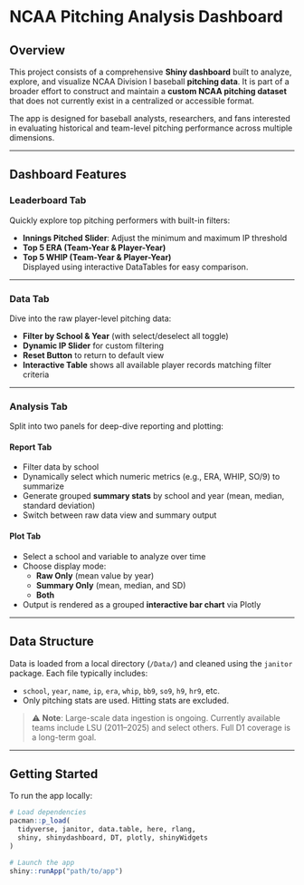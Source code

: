 # NCAA Pitching Analysis Dashboard

## Overview

This project consists of a comprehensive **Shiny dashboard** built to analyze, explore, and visualize NCAA Division I baseball **pitching data**. It is part of a broader effort to construct and maintain a **custom NCAA pitching dataset** that does not currently exist in a centralized or accessible format.

The app is designed for baseball analysts, researchers, and fans interested in evaluating historical and team-level pitching performance across multiple dimensions.

---

## Dashboard Features

###  Leaderboard Tab
Quickly explore top pitching performers with built-in filters:
- **Innings Pitched Slider**: Adjust the minimum and maximum IP threshold
- **Top 5 ERA (Team-Year & Player-Year)**
- **Top 5 WHIP (Team-Year & Player-Year)**  
Displayed using interactive DataTables for easy comparison.

---

###  Data Tab
Dive into the raw player-level pitching data:
- **Filter by School & Year** (with select/deselect all toggle)
- **Dynamic IP Slider** for custom filtering
- **Reset Button** to return to default view
- **Interactive Table** shows all available player records matching filter criteria

---

###  Analysis Tab
Split into two panels for deep-dive reporting and plotting:

####  Report Tab
- Filter data by school
- Dynamically select which numeric metrics (e.g., ERA, WHIP, SO/9) to summarize
- Generate grouped **summary stats** by school and year (mean, median, standard deviation)
- Switch between raw data view and summary output

####  Plot Tab
- Select a school and variable to analyze over time
- Choose display mode:
  - **Raw Only** (mean value by year)
  - **Summary Only** (mean, median, and SD)
  - **Both**
- Output is rendered as a grouped **interactive bar chart** via Plotly

---

## Data Structure

Data is loaded from a local directory (`/Data/`) and cleaned using the `janitor` package. Each file typically includes:

- `school`, `year`, `name`, `ip`, `era`, `whip`, `bb9`, `so9`, `h9`, `hr9`, etc.
- Only pitching stats are used. Hitting stats are excluded.

> ⚠️ **Note**: Large-scale data ingestion is ongoing. Currently available teams include LSU (2011–2025) and select others. Full D1 coverage is a long-term goal.

---

## Getting Started

To run the app locally:

```r
# Load dependencies
pacman::p_load(
  tidyverse, janitor, data.table, here, rlang,
  shiny, shinydashboard, DT, plotly, shinyWidgets
)

# Launch the app
shiny::runApp("path/to/app")
